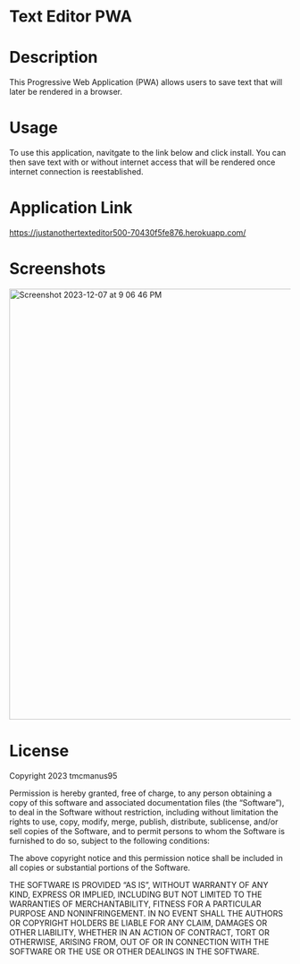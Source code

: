 # Text Editor PWA

# Description

This Progressive Web Application (PWA) allows users to save text that will later be rendered in a browser.

# Usage

To use this application, navitgate to the link below and click install. You can then save text with or without internet access that will be rendered once internet connection is reestablished.

# Application Link

https://justanothertexteditor500-70430f5fe876.herokuapp.com/

# Screenshots

<img width="770" alt="Screenshot 2023-12-07 at 9 06 46 PM" src="https://github.com/tmcmanus95/Text-Editor-PWA/assets/122508345/aa353651-f5a5-46da-a012-7ddb28db14f0">

# License

Copyright 2023 tmcmanus95

Permission is hereby granted, free of charge, to any person obtaining a copy of this software and associated documentation files (the “Software”), to deal in the Software without restriction, including without limitation the rights to use, copy, modify, merge, publish, distribute, sublicense, and/or sell copies of the Software, and to permit persons to whom the Software is furnished to do so, subject to the following conditions:

The above copyright notice and this permission notice shall be included in all copies or substantial portions of the Software.

THE SOFTWARE IS PROVIDED “AS IS”, WITHOUT WARRANTY OF ANY KIND, EXPRESS OR IMPLIED, INCLUDING BUT NOT LIMITED TO THE WARRANTIES OF MERCHANTABILITY, FITNESS FOR A PARTICULAR PURPOSE AND NONINFRINGEMENT. IN NO EVENT SHALL THE AUTHORS OR COPYRIGHT HOLDERS BE LIABLE FOR ANY CLAIM, DAMAGES OR OTHER LIABILITY, WHETHER IN AN ACTION OF CONTRACT, TORT OR OTHERWISE, ARISING FROM, OUT OF OR IN CONNECTION WITH THE SOFTWARE OR THE USE OR OTHER DEALINGS IN THE SOFTWARE.
